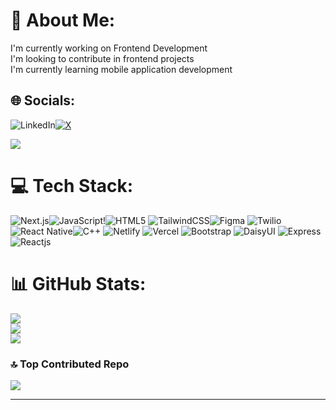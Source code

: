 # 💫 About Me:
I'm currently working on Frontend Development<br>I'm looking to contribute in frontend projects<br>I'm currently learning mobile application development


## 🌐 Socials:
![LinkedIn](https://img.shields.io/badge/LinkedIn-%230077B5.svg?logo=linkedin&logoColor=white)[![X](https://img.shields.io/badge/X-black.svg?logo=X&logoColor=white)](https://x.com/sneha11105) 

[![](https://visitcount.itsvg.in/api?id=sj11105&icon=5&color=11)](https://visitcount.itsvg.in)

# 💻 Tech Stack:
![Next.js](https://img.shields.io/badge/nextjs-%23E0234E.svg?style=for-the-badge&logo=nextjs&logoColor=white)![JavaScript](https://img.shields.io/badge/javascript-%23323330.svg?style=for-the-badge&logo=javascript&logoColor=%23F7DF1E)!![HTML5](https://img.shields.io/badge/html5-%23E34F26.svg?style=for-the-badge&logo=html5&logoColor=white) ![TailwindCSS](https://img.shields.io/badge/tailwindcss-%2338B2AC.svg?style=for-the-badge&logo=tailwind-css&logoColor=white)![Figma](https://img.shields.io/badge/figma-%23F24E1E.svg?style=for-the-badge&logo=figma&logoColor=white) ![Twilio](https://img.shields.io/badge/Twilio-F22F46?style=for-the-badge&logo=Twilio&logoColor=white) ![React Native](https://img.shields.io/badge/react_native-%2320232a.svg?style=for-the-badge&logo=react&logoColor=%2361DAFB)![C++](https://img.shields.io/badge/c++-%2300599C.svg?style=for-the-badge&logo=c%2B%2B&logoColor=white) ![Netlify](https://img.shields.io/badge/netlify-%23000000.svg?style=for-the-badge&logo=netlify&logoColor=#00C7B7) ![Vercel](https://img.shields.io/badge/vercel-%23000000.svg?style=for-the-badge&logo=vercel&logoColor=white) ![Bootstrap](https://img.shields.io/badge/bootstrap-%238511FA.svg?style=for-the-badge&logo=bootstrap&logoColor=white) ![DaisyUI](https://img.shields.io/badge/daisyui-5A0EF8?style=for-the-badge&logo=daisyui&logoColor=white) ![Express](https://upload.wikimedia.org/wikipedia/commons/6/64/Expressjs.png) ![Reactjs](https://cdn4.iconfinder.com/data/icons/logos-3/600/React.js_logo-512.png)
# 📊 GitHub Stats:
![](https://github-readme-stats.vercel.app/api?username=sj11105&theme=dark&hide_border=false&include_all_commits=true&count_private=true)<br/>
![](https://github-readme-streak-stats.herokuapp.com/?user=sj11105&theme=dark&hide_border=false)<br/>
![](https://github-readme-stats.vercel.app/api/top-langs/?username=sj11105&theme=dark&hide_border=false&include_all_commits=true&count_private=true&layout=compact)



### 🔝 Top Contributed Repo
![](https://github-contributor-stats.vercel.app/api?username=sj11105&limit=5&theme=bear&combine_all_yearly_contributions=true)

---


<!-- Proudly created with GPRM ( https://gprm.itsvg.in ) -->

<!--
**sj11105/sj11105** is a ✨ _special_ ✨ repository because its `README.md` (this file) appears on your GitHub profile.

Here are some ideas to get you started:

- 🔭 I’m currently working on ...
- 🌱 I’m currently learning ...
- 👯 I’m looking to collaborate on ...
- 🤔 I’m looking for help with ...
- 💬 Ask me about ...
- 📫 How to reach me: ...
- 😄 Pronouns: ...
- ⚡ Fun fact: ...
-->
